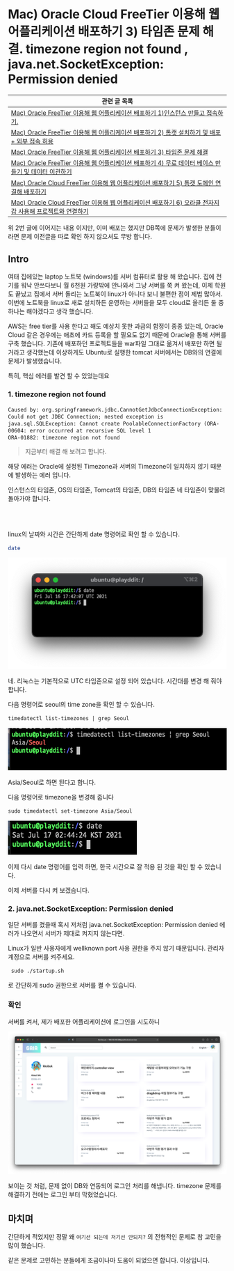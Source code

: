 # Mac) Oracle Cloud FreeTier 이용해 웹 어플리케이션 배포하기 3) 타임존 문제 해결. timezone region not found , java.net.SocketException: Permission denied

| 관련 글 목록                                                 |
| ------------------------------------------------------------ |
| [Mac) Oracle FreeTier 이용해 웹 어플리케이션 배포하기 1)인스턴스 만들고 접속하기.](https://shanepark.tistory.com/170) |
| [Mac) Oracle FreeTier 이용해 웹 어플리케이션 배포하기 2) 톰캣 설치하기 및 배포 + 외부 접속 허용](https://shanepark.tistory.com/171) |
| [Mac) Oracle FreeTier 이용해 웹 어플리케이션 배포하기 3) 타임존 문제 해결](https://shanepark.tistory.com/172) |
| [Mac) Oracle FreeTier 이용해 웹 어플리케이션 배포하기 4) 무료 데이터 베이스 만들기 및 데이터 이관하기](https://shanepark.tistory.com/173) |
| [Mac) Oracle Cloud FreeTier 이용해 웹 어플리케이션 배포하기 5) 톰캣 도메인 연결해 배포하기](https://shanepark.tistory.com/174) |
| [Mac) Oracle Cloud FreeTier 이용해 웹 어플리케이션 배포하기 6) 오라클 전자지갑 사용해 프로젝트와 연결하기](https://shanepark.tistory.com/207) |

위 2번 글에 이어지는 내용 이지만, 이미 배포는 했지만 DB쪽에 문제가 발생한 분들이라면 문제 이전글을 따로 확인 하지 않으셔도 무방 합니다.

## Intro

여태 집에있는 laptop 노트북 (windows)를 서버 컴퓨터로 활용 해 왔습니다. 집에 전기를 워낙 안쓰다보니 월 6천원 가량밖에 안나와서 그냥 서버를 쭉 켜 왔는데, 이제 학원도 끝났고 집에서 서버 돌리는 노트북이 linux가 아니다 보니 불편한 점이 제법 많아서. 이번에 노트북을 linux로 새로 설치하든 운영하는 서버들을 모두 cloud로 올리든 둘 중 하나는 해야겠다고 생각 했습니다.

AWS는 free tier를 사용 한다고 해도 예상치 못한 과금의 함정이 종종 있는데, Oracle Cloud 같은 경우에는 애초에 카드 등록을 할 필요도 없기 때문에 Oracle을 통해 서버를 구축 했습니다. 기존에 배포하던 프로젝트들을 war파일 그대로 옮겨서 배포만 하면 될 거라고 생각했는데 이상하게도 Ubuntu로 실행한 tomcat 서버에서는 DB와의 연결에 문제가 발생했습니다.

특히, 핵심 에러를 발견 할 수 있었는데요

### 1. timezone region not found

```
Caused by: org.springframework.jdbc.CannotGetJdbcConnectionException: Could not get JDBC Connection; nested exception is java.sql.SQLException: Cannot create PoolableConnectionFactory (ORA-00604: error occurred at recursive SQL level 1
ORA-01882: timezone region not found
```

>  지금부터 해결 해 보려고 합니다.

해당 에러는 Oracle에 설정된 Timezone과 서버의 Timezone이 일치하지 않기 때문에 발생하는 에러 입니다.

인스턴스의 타임존, OS의 타임존, Tomcat의 타임존, DB의 타임존 네 타임존이 맞물려 돌아가야 합니다. 

<br><br>

linux의 날짜와 시간은 간단하게 date 명령어로 확인 할 수 있습니다.

```bash
date
```

![img](https://raw.githubusercontent.com/Shane-Park/mdblog/main/devops/cloud/oraclecloud3-timezone.assets/img-20211126221847459.png)

네. 리눅스는 기본적으로 UTC 타임존으로 설정 되어 있습니다. 시간대를 변경 해 줘야 합니다.

다음 명령어로 seoul의 time zone을 확인 할 수 있습니다.

```xml
timedatectl list-timezones | grep Seoul
```

![img](https://raw.githubusercontent.com/Shane-Park/mdblog/main/devops/cloud/oraclecloud3-timezone.assets/img-20211126221847397.png)



Asia/Seoul로 하면 된다고 합니다.

다음 명령어로 timezone을 변경해 줍니다

```xml
sudo timedatectl set-timezone Asia/Seoul
```

![img](https://raw.githubusercontent.com/Shane-Park/mdblog/main/devops/cloud/oraclecloud3-timezone.assets/img-20211126221847421.png)



이제 다시 date 명령어를 입력 하면, 한국 시간으로 잘 적용 된 것을 확인 할 수 있습니다.

이제 서버를 다시 켜 보겠습니다.

### 2. java.net.SocketException: Permission denied

일단 서버를 켰을때 혹시 저처럼 java.net.SocketException: Permission denied 에러가 나오면서 서버가 제대로 켜지지 않는다면.

Linux가 일반 사용자에게 wellknown port 사용 권한을 주지 않기 때문입니다.  관리자 계정으로 서버를 켜주세요.

```xml
 sudo ./startup.sh
```

로 간단하게 sudo 권한으로 서버를 켤 수 있습니다.

### 확인

서버를 켜서, 제가 배포한 어플리케이션에  로그인을 시도하니

![img](https://raw.githubusercontent.com/Shane-Park/mdblog/main/devops/cloud/oraclecloud3-timezone.assets/img-20211126221847499.png)

보이는 것 처럼, 문제 없이 DB와 연동되어 로그인 처리를 해냅니다. timezone 문제를 해결하기 전에는 로그인 부터 막혔었습니다.

## 마치며

간단하게 적었지만 정말 왜 `여기선 되는데 저기선 안되지?` 의 전형적인 문제로 참 고민을 많이 했습니다. 

같은 문제로 고민하는 분들에게 조금이나마 도움이 되었으면 합니다. 이상입니다.
